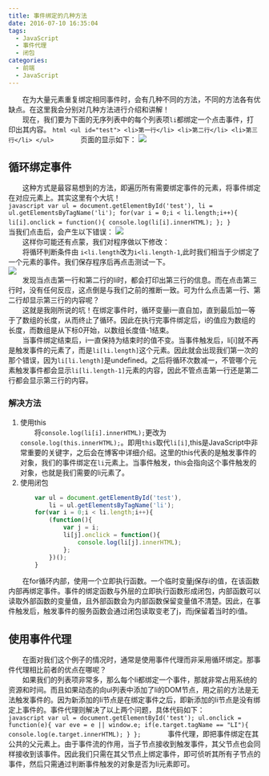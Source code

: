 ```yaml
---
title: 事件绑定的几种方法
date: 2016-07-10 16:35:04
tags:
  - JavaScript
  - 事件代理
  - 闭包
categories:
  - 前端
  - JavaScript
---
```

　　在为大量元素重复绑定相同事件时，会有几种不同的方法，不同的方法各有优缺点。在这里我会分别对几种方法进行介绍和讲解！  
　　现在，我们要为下面的无序列表中的每个列表项`li`都绑定一个点击事件，打印出其内容。
	```html
		<ul id="test">
			<li>第一行</li>
			<li>第二行</li>
			<li>第三行</li>
		</ul>  
	```
　　页面的显示如下：
![](http://7xk5u3.com1.z0.glb.clouddn.com/agent2.png)  
	<!-- more -->
## 循环绑定事件  
　　这种方式是最容易想到的方法，即遍历所有需要绑定事件的元素，将事件绑定在对应元素上。其实这里有个大坑！  
	```javascript
		var ul = document.getElementById('test'),
			li = ul.getElementsByTagName('li');
		for(var i = 0;i < li.length;i++){
			li[i].onclick = function(){
				console.log(li[i].innerHTML);
			};
		}  
  	```
　　当我们点击后，会产生以下错误：
![](http://7xk5u3.com1.z0.glb.clouddn.com/agent1.png)  
　　这样你可能还有点蒙，我们对程序做以下修改：  
　　将循环判断条件由 `i<li.length`改为`i<li.length-1`,此时我们相当于少绑定了一个元素的事件。我们保存程序后再点击测试一下。  
![](http://7xk5u3.com1.z0.glb.clouddn.com/agent3.png)  
　　发现当点击第一行和第二行的li时，都会打印出第三行的信息。而在点击第三行时，没有任何反应，这点倒是与我们之前的推断一致。可为什么点击第一行、第二行却显示第三行的内容呢？  
　　这就是我刚所说的坑！在绑定事件时，循环变量i一直自加，直到最后加一等于了数组的长度，从而终止了循环。因此在执行完事件绑定后，i的值应为数组的长度，而数组是从下标0开始，以数组长度值-1结束。  
　　当事件绑定结束后，i一直保持为结束时的值不变。当事件触发后，li[i]就不再是触发事件的元素了，而是`li[li.length]`这个元素。因此就会出现我们第一次的那个错误，因为`li[li.length]`是undefined。之后将循环次数减一，不管哪个元素触发事件都会显示`li[li.length-1]`元素的内容，因此不管点击第一行还是第二行都会显示第三行的内容。  
### 解决方法  
1. 使用this  
　　将`console.log(li[i].innerHTML);`更改为`console.log(this.innerHTML);`。即用`this`取代`li[i]`,this是JavaScript中非常重要的关键字，之后会在博客中详细介绍。这里的this代表的是触发事件的对象，我们的事件绑定在`li`元素上。当事件触发，this会指向这个事件触发的对象，也就是我们需要的li元素了。
2. 使用闭包  
	```javascript
		var ul = document.getElementById('test'),
			li = ul.getElementsByTagName('li');
		for(var i = 0;i < li.length;i++){
			(function(){
				var j = i;
				li[j].onclick = function(){
					console.log(li[j].innerHTML);
				};
			})();
		}
	```
　　在for循环内部，使用一个立即执行函数。一个临时变量j保存i的值，在该函数内部再绑定事件。事件的绑定函数与外层的立即执行函数形成闭包，内部函数可以读取外部函数的变量值，且外部函数会为内部函数保留变量值不清楚。因此，在事件触发后，触发事件的服务函数会通过闭包读取变老了j，而j保留着当时的i值。  
## 使用事件代理  
　　在面对我们这个例子的情况时，通常是使用事件代理而非采用循环绑定。那事件代理相比前者的优点在哪呢？  
　　如果我们的列表项非常多，那么每个li都绑定一个事件，那就非常占用系统的资源和时间。而且如果动态的向ul列表中添加了li的DOM节点，用之前的方法是无法触发事件的。因为新添加的li节点是在绑定事件之后，即新添加的li节点是没有绑定上事件的。事件代理则解决了以上两个问题，具体代码如下：  
	```javascript
		var ul = document.getElementById('test');
		ul.onclick = function(e){
			var eve = e || window.e;
			if(e.target.tagName == "LI"){
				console.log(e.target.innerHTML);
			}
		};  
  	```
　　事件代理，即把事件绑定在其公共的父元素上。由于事件流的作用，当子节点接收到触发事件，其父节点也会同样接收到该事件。因此我们只需在其父节点上绑定事件，即可侦听其所有子节点的事件，然后只需通过判断事件触发的对象是否为li元素即可。